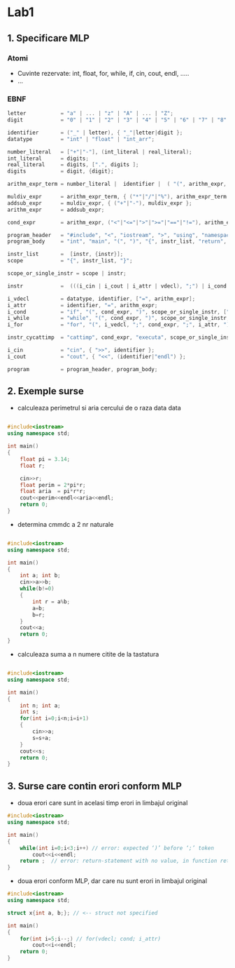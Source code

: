 # Lab1

## 1. Specificare MLP


### Atomi

- Cuvinte rezervate: int, float, for, while, if, cin, cout, endl, .....
- ...


### EBNF

```C++
letter           = "a" | ... | "z" | "A" | ... | "Z";
digit            = "0" | "1" | "2" | "3" | "4" | "5" | "6" | "7" | "8" | "9";

identifier       = ("_" | letter), { "_"|letter|digit };
datatype         = "int" | "float" | "int_arr";

number_literal   = ["+"|"-"], (int_literal | real_literal);
int_literal      = digits;
real_literal     = digits, [".", digits ];
digits           = digit, {digit};

arithm_expr_term = number_literal |  identifier |  ( "(", arithm_expr, ")" );

muldiv_expr      = arithm_expr_term, { ("*"|"/"|"%"), arithm_expr_term };
addsub_expr      = muldiv_expr, { ("+"|"-"), muldiv_expr };
arithm_expr      = addsub_expr;

cond_expr        = arithm_expr, ("<"|"<="|">"|">="|"=="|"!="), arithm_expr;

program_header   = "#include", "<", "iostream", ">", "using", "namespace", "std", ";";
program_body     = "int", "main", "(", ")", "{", instr_list, "return", "0", ";", "}";

instr_list       =  [instr, {instr}];
scope            = "{", instr_list, "}";

scope_or_single_instr = scope | instr;

instr            =  (((i_cin | i_cout | i_attr | vdecl), ";") | i_cond | i_while | i_for), {";"}; // teoretic instr1;;;;; e valid

i_vdecl          = datatype, identifier, ["=", arithm_expr];
i_attr           = identifier, "=", arithm_expr;
i_cond           = "if", "(", cond_expr, ")", scope_or_single_instr, ["else", scope_or_single_instr];
i_while          = "while", "(", cond_expr, ")", scope_or_single_instr;
i_for            = "for", "(", i_vedcl, ";", cond_expr, ";", i_attr, ")", scope_or_single_instr;

instr_cycattimp  = "cattimp", cond_expr, "executa", scope_or_single_instr, "sfcattimp"

i_cin            = "cin", { ">>", identifier };
i_cout           = "cout", { "<<", (identifier|"endl") };

program          = program_header, program_body;
```

## 2. Exemple surse

- calculeaza perimetrul si aria cercului de o raza data data

```C++

#include<iostream>
using namespace std;

int main()
{
    float pi = 3.14;
    float r;

    cin>>r;
    float perim = 2*pi*r;
    float aria  = pi*r*r;
    cout<<perim<<endl<<aria<<endl;
    return 0;
}
```

- determina cmmdc a 2 nr naturale

```C++

#include<iostream>
using namespace std;

int main()
{
    int a; int b;
    cin>>a>>b;
    while(b!=0)
    {
        int r = a%b;
        a=b;
        b=r;
    }    
    cout<<a;
    return 0;
}
```

- calculeaza suma a n numere citite de la tastatura

```C++

#include<iostream>
using namespace std;

int main()
{
    int n; int a;
    int s;
    for(int i=0;i<n;i=i+1)
    {
        cin>>a;
        s=s+a;
    }
    cout<<s;
    return 0;
}
```

## 3. Surse care contin erori conform MLP

- doua erori care sunt in acelasi timp erori in limbajul original

```C++
#include<iostream>
using namespace std;

int main()
{   
    while(int i=0;i<3;i++) // error: expected ‘)’ before ‘;’ token
        cout<<i<<endl;
    return ;  // error: return-statement with no value, in function returning ‘int’
}
```

- doua erori conform MLP, dar care nu sunt erori in limbajul original

```C++
#include<iostream>
using namespace std;

struct x{int a, b;}; // <-- struct not specified

int main()
{   
    for(int i=5;i--;) // for(vdecl; cond; i_attr)
        cout<<i<<endl;
    return 0;  
}
```